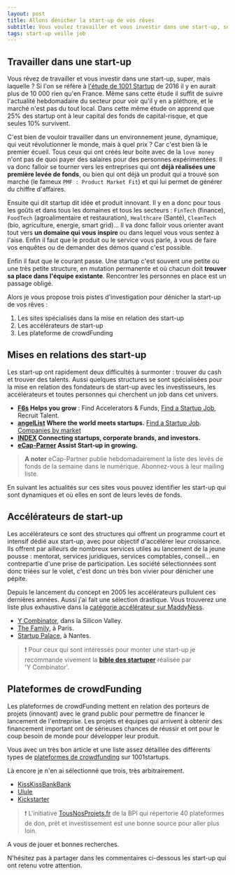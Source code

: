 ```yaml
---
layout: post
title: Allons dénicher la start-up de vos rêves
subtitle: Vous voulez travailler et vous investir dans une start-up, super, mais laquelle ? Arrêtez de surfer, voici la méthode et l'endroit où chercher pour trouver des pépites.
tags: start-up veille job
---
```


## Travailler dans une start-up

Vous rêvez de travailler et vous investir dans une start-up, super, mais laquelle ? Si l'on se réfère à [l'étude de 1001 Startup](http://1001startups.fr/chiffres-cles-startups-france/) de 2016 il y en aurait plus de 10 000 rien qu'en France. Même sans cette étude il suffit de suivre l'actualité hebdomadaire du secteur pour voir qu'il y en a pléthore, et le marché n'est pas du tout local. Dans cette même étude on apprend que 25% des startup ont à leur capital des fonds de capital-risque, et que seules 10% survivent.

C'est bien de vouloir travailler dans un environnement jeune, dynamique, qui veut révolutionner le monde, mais à quel prix ? Car c'est bien là le premier écueil. Tous ceux qui ont créés leur boite avec de la `love money` n'ont pas de quoi payer des salaires pour des personnes expérimentées. Il va donc falloir se tourner vers les entreprises qui ont **déjà réalisées une première levée de fonds**, ou bien qui ont déjà un produit qui a trouvé son marché (le fameux `PMF : Product Market Fit`) et qui lui permet de générer du chiffre d'affaires.

Ensuite qui dit startup dit idée et produit innovant. Il y en a donc pour tous les goûts et dans tous les domaines et tous les secteurs : `FinTech` (finance), `FoodTech` (agroalimentaire et restauration), `Healthcare` (Santé), `CleanTech` (bio, agriculture, energie, smart grid)... Il va donc falloir vous orienter avant tout vers **un domaine qui vous inspire** ou dans lequel vous vous sentez à l'aise. Enfin il faut que le produit ou le service vous parle, à vous de faire vos enquêtes ou de demander des démos quand c'est possible.

Enfin il faut que le courant passe. Une startup c'est souvent une petite ou une très petite structure, en mutation permanente et où chacun doit **trouver sa place dans l'équipe existante**. Rencontrer les personnes en place est un passage obligé.

Alors je vous propose trois pistes d'investigation pour dénicher la start-up de vos rêves :

1. Les sites spécialisés dans la mise en relation des start-up
1. Les accélérateurs de start-up
1. Les plateforme de crowdFunding

## Mises en relations des start-up

Les start-up ont rapidement deux difficultés à surmonter : trouver du cash et trouver des talents. Aussi quelques structures se sont spécialisées pour la mise en relation des fondateurs de start-up avec les investisseurs, les accélérateurs et toutes personnes qui cherchent un job dans cet univers.

- **[F6s](https://www.f6s.com/) Helps you grow** : Find Accelerators & Funds, [Find a Startup Job](https://www.f6s.com/jobs), Recruit Talent.
- **[angelList](https://angel.co/) Where the world meets startups.** [Find a Startup Job](https://angel.co/jobs). [Companies by market](https://angel.co/markets)
- **[INDEX](https://index.co/) Connecting startups, corporate brands, and investors.**
- **[eCap-Parner](http://www.ecap-partner.com/) Assist Start-up in growing.**

> **A noter** eCap-Partner publie hebdomadairement la liste des levés de fonds de la semaine dans le numérique. Abonnez-vous à leur mailing liste.

En suivant les actualités sur ces sites vous pouvez identifier les start-up qui sont dynamiques et où elles en sont de leurs levés de fonds.

## Accélérateurs de start-up

Les accélérateurs ce sont des structures qui offrent un programme court et intensif dédié aux start-up, avec pour objectif d'accélérer leur croissance. Ils offrent par ailleurs de nombreux services utiles au lancement de la jeune pousse : mentorat, services juridiques, services comptables, conseil… en contrepartie d'une prise de participation. Les société sélectionnées sont donc triées sur le volet, c'est donc un très bon vivier pour dénicher une pépite.

Depuis le lancement du concept en 2005 les accélérateurs pullulent ces dernières années. Aussi j'ai fait une sélection drastique. Vous trouverez une liste plus exhaustive dans la [catégorie accélérateur sur MaddyNess](https://www.maddyness.com/category/business/accelerateurs/).

- [Y Combinator](http://www.ycombinator.com/), dans la Silicon Valley.
- [The Family](https://www.thefamily.co/), à Paris.
- [Startup Palace](https://www.startup-palace.com/), à Nantes.

> :exclamation: Pour ceux qui sont intéressés pour monter une start-up je recommande vivement la **[bible des startuper](http://playbook.samaltman.com/)** réalisée par 'Y&nbsp;Combinator'.

## Plateformes de crowdFunding

Les plateformes de crowdFunding mettent en relation des porteurs de projets (innovant) avec le grand public pour permettre de financer le lancement de l'entreprise. Les projets et équipes qui arrivent à obtenir des financement important ont de sérieuses chances de réussir et ont pour le coup besoin de monde pour développer leur produit.

Vous avec un très bon article et une liste assez détaillée des différents types de [plateformes de crowdfunding](http://1001startups.fr/sites-crowdfunding/) sur 1001startups.

Là encore je n'en ai sélectionné que trois, très arbitrairement.

- [KissKissBankBank](https://www.kisskissbankbank.com/)
- [Ulule](https://fr.ulule.com/)
- [Kickstarter](https://www.kickstarter.com/)

> :exclamation: L'initiative [TousNosProjets.fr](https://tousnosprojets.bpifrance.fr/) de la BPI qui répertorie 40 plateformes de don, prêt et investissement est une bonne source pour aller plus loin.

A vous de jouer et bonnes recherches.

N'hésitez pas à partager dans les commentaires ci-dessous les start-up qui ont retenu votre attention.